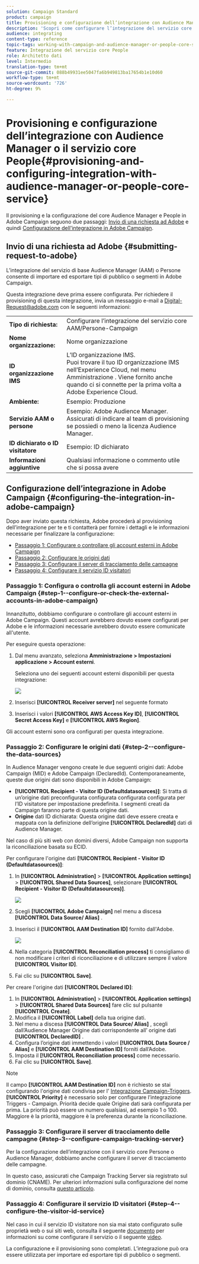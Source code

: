 ```yaml
---
solution: Campaign Standard
product: campaign
title: Provisioning e configurazione dell’integrazione con Audience Manager o il servizio core People
description: 'Scopri come configurare l’integrazione del servizio core Audience Manager / Persone per iniziare a condividere audience o segmenti con le diverse soluzioni Adobe Experience Cloud. '
audience: integrating
content-type: reference
topic-tags: working-with-campaign-and-audience-manager-or-people-core-service
feature: Integrazione del servizio core People
role: Architetto dati
level: Intermedio
translation-type: tm+mt
source-git-commit: 088b49931ee5047fa6b949813ba17654b1e10d60
workflow-type: tm+mt
source-wordcount: '726'
ht-degree: 9%

---
```



# Provisioning e configurazione dell’integrazione con Audience Manager o il servizio core People{#provisioning-and-configuring-integration-with-audience-manager-or-people-core-service}

Il provisioning e la configurazione del core Audience Manager e People in Adobe Campaign seguono due passaggi: [Invio di una richiesta ad Adobe](#submitting-request-to-adobe) e quindi [Configurazione dell&#39;integrazione in Adobe Campaign](#configuring-the-integration-in-adobe-campaign).

## Invio di una richiesta ad Adobe {#submitting-request-to-adobe}

L’integrazione del servizio di base Audience Manager (AAM) o Persone consente di importare ed esportare tipi di pubblico o segmenti in Adobe Campaign.

Questa integrazione deve prima essere configurata. Per richiedere il provisioning di questa integrazione, invia un messaggio e-mail a [Digital-Request@adobe.com](mailto:Digital-Request@adobe.com) con le seguenti informazioni:

<table> 
 <tbody> 
  <tr> 
   <td> <strong>Tipo di richiesta:</strong><br /> </td> 
   <td> Configurare l’integrazione del servizio core AAM/Persone-Campaign </td> 
  </tr> 
  <tr> 
   <td> <strong>Nome organizzazione:</strong><br /> </td> 
   <td> Nome organizzazione </td> 
  </tr> 
  <tr> 
   <td> <strong>ID organizzazione IMS</strong><br /> </td> 
   <td> L’ID organizzazione IMS. <br> Puoi trovare il tuo ID organizzazione IMS nell’Experience Cloud, nel menu Amministrazione . Viene fornito anche quando ci si connette per la prima volta a Adobe Experience Cloud. </td> 
  </tr> 
  <tr> 
   <td> <strong>Ambiente:</strong><br /> </td> 
   <td> Esempio: Produzione </td> 
  </tr> 
  <tr> 
   <td> <strong>Servizio AAM o persone</strong><br /> </td> 
   <td> Esempio: Adobe Audience Manager. Assicurati di indicare al team di provisioning se possiedi o meno la licenza Audience Manager.</td> 
  </tr> 
  <tr> 
   <td> <strong>ID dichiarato o ID visitatore</strong><br /> </td> 
   <td> Esempio: ID dichiarato </td> 
  </tr> 
  <tr> 
   <td> <strong>Informazioni aggiuntive</strong><br /> </td> 
   <td> Qualsiasi informazione o commento utile che si possa avere </td> 
  </tr> 
 </tbody> 
</table>

## Configurazione dell’integrazione in Adobe Campaign {#configuring-the-integration-in-adobe-campaign}

Dopo aver inviato questa richiesta, Adobe procederà al provisioning dell’integrazione per te e ti contatterà per fornire i dettagli e le informazioni necessarie per finalizzare la configurazione:

* [Passaggio 1: Configurare o controllare gli account esterni in Adobe Campaign](#step-1--configure-or-check-the-external-accounts-in-adobe-campaign)
* [Passaggio 2: Configurare le origini dati](#step-2--configure-the-data-sources)
* [Passaggio 3: Configurare il server di tracciamento delle campagne](#step-3--configure-campaign-tracking-server)
* [Passaggio 4: Configurare il servizio ID visitatori](#step-4--configure-the-visitor-id-service)

### Passaggio 1: Configura o controlla gli account esterni in Adobe Campaign {#step-1--configure-or-check-the-external-accounts-in-adobe-campaign}

Innanzitutto, dobbiamo configurare o controllare gli account esterni in Adobe Campaign. Questi account avrebbero dovuto essere configurati per Adobe e le informazioni necessarie avrebbero dovuto essere comunicate all&#39;utente.

Per eseguire questa operazione:

1. Dal menu avanzato, seleziona **Amministrazione > Impostazioni applicazione > Account esterni**.

   Seleziona uno dei seguenti account esterni disponibili per questa integrazione:

   ![](assets/integration_aam_1.png)

1. Inserisci **[!UICONTROL Receiver server]** nel seguente formato
1. Inserisci i valori **[!UICONTROL AWS Access Key ID]**, **[!UICONTROL Secret Access Key]** e **[!UICONTROL AWS Region]**.

Gli account esterni sono ora configurati per questa integrazione.

### Passaggio 2: Configurare le origini dati {#step-2--configure-the-data-sources}

In Audience Manager vengono create le due seguenti origini dati: Adobe Campaign (MID) e Adobe Campaign (DeclaredId). Contemporaneamente, queste due origini dati sono disponibili in Adobe Campaign:

* **[!UICONTROL Recipient - Visitor ID (Defaultdatasources)]**: Si tratta di un’origine dati preconfigurata configurata configurata configurata per l’ID visitatore per impostazione predefinita. I segmenti creati da Campaign faranno parte di questa origine dati.
* **Origine** dati ID dichiarata: Questa origine dati deve essere creata e mappata con la definizione dell’origine  **[!UICONTROL DeclaredId]** dati di Audience Manager.

Nel caso di più siti web con domini diversi, Adobe Campaign non supporta la riconciliazione basata su ECID.

Per configurare l&#39;origine dati **[!UICONTROL Recipient - Visitor ID (Defaultdatasources)]**:

1. In **[!UICONTROL Administration]** > **[!UICONTROL Application settings]** > **[!UICONTROL Shared Data Sources]**, selezionare **[!UICONTROL Recipient - Visitor ID (Defaultdatasources)]**.

   ![](assets/integration_aam_2.png)

1. Scegli **[!UICONTROL Adobe Campaign]** nel menu a discesa **[!UICONTROL Data Source/ Alias]** .
1. Inserisci il **[!UICONTROL AAM Destination ID]** fornito dall&#39;Adobe.

   ![](assets/integration_aam_3.png)

1. Nella categoria **[!UICONTROL Reconciliation process]** ti consigliamo di non modificare i criteri di riconciliazione e di utilizzare sempre il valore **[!UICONTROL Visitor ID]**.
1. Fai clic su **[!UICONTROL Save]**.

Per creare l&#39;origine dati **[!UICONTROL Declared ID]**:

1. In **[!UICONTROL Administration]** > **[!UICONTROL Application settings]** > **[!UICONTROL Shared Data Sources]** fare clic sul pulsante **[!UICONTROL Create]**.
1. Modifica il **[!UICONTROL Label]** della tua origine dati.
1. Nel menu a discesa **[!UICONTROL Data Source/ Alias]** , scegli dall’Audience Manager Origine dati corrispondente all’ origine dati **[!UICONTROL DeclaredID]** .
1. Configura l’origine dati immettendo i valori **[!UICONTROL Data Source / Alias]** e **[!UICONTROL AAM Destination ID]** forniti dall’Adobe.
1. Imposta il **[!UICONTROL Reconciliation process]** come necessario.
1. Fai clic su **[!UICONTROL Save]**.

>[!NOTE]
>
>Il campo **[!UICONTROL AAM Destination ID]** non è richiesto se stai configurando l&#39;origine dati condivisa per l&#39; [Integrazione Campaign-Triggers](../../integrating/using/configuring-triggers-in-experience-cloud.md). **[!UICONTROL Priority]** è necessario solo per configurare l’integrazione Triggers - Campaign. Priorità decide quale Origine dati sarà configurata per prima. La priorità può essere un numero qualsiasi, ad esempio 1 o 100. Maggiore è la priorità, maggiore è la preferenza durante la riconciliazione.

### Passaggio 3: Configurare il server di tracciamento delle campagne {#step-3--configure-campaign-tracking-server}

Per la configurazione dell’integrazione con il servizio core Persone o Audience Manager, dobbiamo anche configurare il server di tracciamento delle campagne.

In questo caso, assicurati che Campaign Tracking Server sia registrato sul dominio (CNAME). Per ulteriori informazioni sulla configurazione del nome di dominio, consulta [questo articolo](https://helpx.adobe.com/it/campaign/kb/domain-name-delegation.html).

### Passaggio 4: Configurare il servizio ID visitatori {#step-4--configure-the-visitor-id-service}

Nel caso in cui il servizio ID visitatore non sia mai stato configurato sulle proprietà web o sui siti web, consulta il seguente [documento](https://docs.adobe.com/content/help/en/id-service/using/implementation/setup-aam-analytics.html) per informazioni su come configurare il servizio o il seguente [video](https://helpx.adobe.com/it/marketing-cloud/how-to/email-marketing.html#step-two).

La configurazione e il provisioning sono completati. L’integrazione può ora essere utilizzata per importare ed esportare tipi di pubblico o segmenti.
